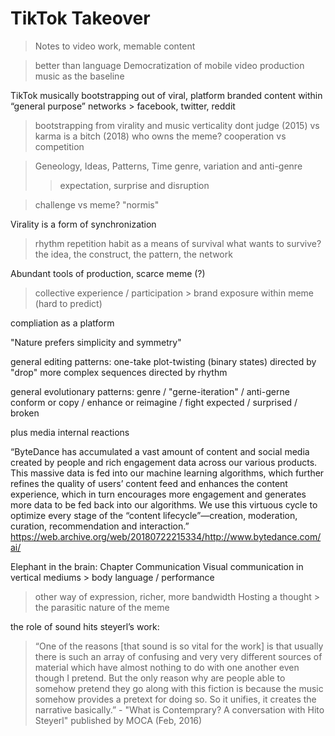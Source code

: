 # TikTok Takeover
> Notes to video work, memable content

> better than language
> Democratization of mobile video production
> music as the baseline

TikTok musically bootstrapping out of viral, platform branded content within “general purpose” networks > facebook, twitter, reddit 

> bootstrapping from virality and music verticality 
> dont judge (2015) vs karma is a bitch (2018)
> who owns the meme?
> cooperation vs competition

> Geneology, Ideas, Patterns, Time
> genre, variation and anti-genre
>>expectation, surprise and disruption
 
> challenge vs meme?
> "normis"

Virality is a form of synchronization
> rhythm
> repetition
> habit
> as a means of survival
> what wants to survive?
> the idea, the construct, the pattern, the network



Abundant tools of production, scarce meme (?)
 > collective experience / participation > brand exposure within meme (hard to predict)

compliation as a platform


"Nature prefers simplicity and symmetry" 

general editing patterns:
one-take
plot-twisting (binary states) directed by "drop"
more complex sequences directed by rhythm

general evolutionary patterns:
genre / "gerne-iteration" / anti-gerne
conform or copy / enhance or reimagine / fight
expected / surprised / broken

plus media internal reactions

“ByteDance has accumulated a vast amount of content and social media created by people and rich engagement data across our various products. This massive data is fed into our machine learning algorithms, which further refines the quality of users’ content feed and enhances the content experience, which in turn encourages more engagement and generates more data to be fed back into our algorithms. We use this virtuous cycle to optimize every stage of the “content lifecycle”—creation, moderation, curation, recommendation and interaction.”
https://web.archive.org/web/20180722215334/http://www.bytedance.com/ai/


Elephant in the brain: Chapter Communication
Visual communication in vertical mediums > body language / performance
> other way of expression, richer, more bandwidth
Hosting a thought > the parasitic nature of the meme


the role of sound hits steyerl’s work:
>“One of the reasons [that sound is so vital for the work] is that usually there is such an array of confusing and very very different sources of material which have almost nothing to do with one another even though I pretend. But the only reason why are people able to somehow pretend they go along with this fiction is because the music somehow provides a pretext for doing so. So it unifies, it creates the narrative basically.” - "What is Contemprary? A conversation with Hito Steyerl" published by MOCA (Feb, 2016)
